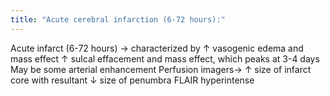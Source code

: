 ```yaml
---
title: "Acute cerebral infarction (6-72 hours):"
---
```

Acute infarct (6-72 hours) &#8594; characterized by &#8593; vasogenic edema and mass effect
&#8593; sulcal effacement and mass effect, which peaks at 3-4 days
May be some arterial enhancement
Perfusion imagers&#8594; &#8593; size of infarct core with resultant &#8595; size of penumbra
FLAIR hyperintense

